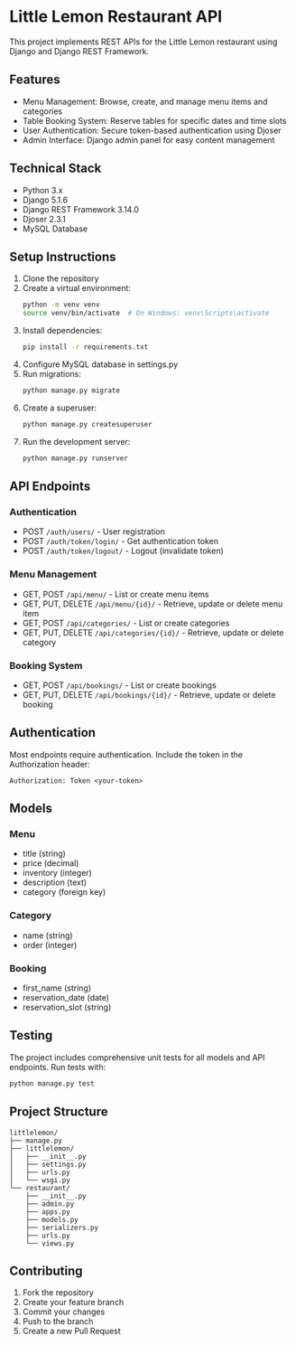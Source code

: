 # Little Lemon Restaurant API

This project implements REST APIs for the Little Lemon restaurant using Django and Django REST Framework.

## Features

- Menu Management: Browse, create, and manage menu items and categories
- Table Booking System: Reserve tables for specific dates and time slots
- User Authentication: Secure token-based authentication using Djoser
- Admin Interface: Django admin panel for easy content management

## Technical Stack

- Python 3.x
- Django 5.1.6
- Django REST Framework 3.14.0
- Djoser 2.3.1
- MySQL Database

## Setup Instructions

1. Clone the repository
2. Create a virtual environment:
   ```bash
   python -m venv venv
   source venv/bin/activate  # On Windows: venv\Scripts\activate
   ```
3. Install dependencies:
   ```bash
   pip install -r requirements.txt
   ```
4. Configure MySQL database in settings.py
5. Run migrations:
   ```bash
   python manage.py migrate
   ```
6. Create a superuser:
   ```bash
   python manage.py createsuperuser
   ```
7. Run the development server:
   ```bash
   python manage.py runserver
   ```

## API Endpoints

### Authentication
- POST `/auth/users/` - User registration
- POST `/auth/token/login/` - Get authentication token
- POST `/auth/token/logout/` - Logout (invalidate token)

### Menu Management
- GET, POST `/api/menu/` - List or create menu items
- GET, PUT, DELETE `/api/menu/{id}/` - Retrieve, update or delete menu item
- GET, POST `/api/categories/` - List or create categories
- GET, PUT, DELETE `/api/categories/{id}/` - Retrieve, update or delete category

### Booking System
- GET, POST `/api/bookings/` - List or create bookings
- GET, PUT, DELETE `/api/bookings/{id}/` - Retrieve, update or delete booking

## Authentication

Most endpoints require authentication. Include the token in the Authorization header:
```
Authorization: Token <your-token>
```

## Models

### Menu
- title (string)
- price (decimal)
- inventory (integer)
- description (text)
- category (foreign key)

### Category
- name (string)
- order (integer)

### Booking
- first_name (string)
- reservation_date (date)
- reservation_slot (string)

## Testing

The project includes comprehensive unit tests for all models and API endpoints. Run tests with:
```bash
python manage.py test
```

## Project Structure

```
littlelemon/
├── manage.py
├── littlelemon/
│   ├── __init__.py
│   ├── settings.py
│   ├── urls.py
│   └── wsgi.py
└── restaurant/
    ├── __init__.py
    ├── admin.py
    ├── apps.py
    ├── models.py
    ├── serializers.py
    ├── urls.py
    └── views.py
```

## Contributing

1. Fork the repository
2. Create your feature branch
3. Commit your changes
4. Push to the branch
5. Create a new Pull Request

